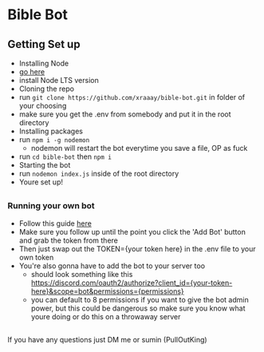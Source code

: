 # Bible Bot

## Getting Set up

- Installing Node
 - [go here](https://nodejs.org/en/)
 - install Node LTS version
- Cloning the repo
 - run ```git clone https://github.com/xraaay/bible-bot.git``` in folder of your choosing
 - make sure you get the .env from somebody and put it in the root directory
- Installing packages 
 - run ```npm i -g nodemon```
   - nodemon will restart the bot everytime you save a file, OP as fuck
 - run ```cd bible-bot``` then ```npm i```
- Starting the bot
 - run ```nodemon index.js``` inside of the root directory
- Youre set up!

## 

### Running your own bot
- Follow this guide [here](https://discordjs.guide/preparations/setting-up-a-bot-application.html#creating-your-bot)
 - Make sure you follow up until the point you click the 'Add Bot' button and grab the token from there
 - Then just swap out the TOKEN={your token here} in the .env file to your own token
 - You're also gonna have to add the bot to your server too 
   - should look something like this https://discord.com/oauth2/authorize?client_id={your-token-here}&scope=bot&permissions={permissions}
   - you can default to 8 permissions if you want to give the bot admin power, but this could be dangerous so make sure you know what youre doing or do this on a throwaway server

##

If you have any questions just DM me or sumin (PullOutKing)